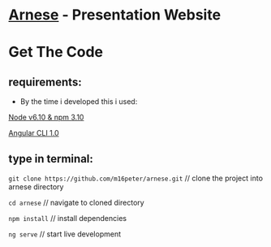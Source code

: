 # <a href="http://arnese.sk/">Arnese</a> - Presentation Website

# Get The Code

## requirements:
- By the time i developed this i used:

<a href="https://nodejs.org/en/">Node v6.10 & npm 3.10</a>

<a href="https://github.com/angular/angular-cli">Angular CLI 1.0</a>

## type in terminal:

`git clone https://github.com/m16peter/arnese.git` // clone the project into arnese directory

`cd arnese` // navigate to cloned directory

`npm install` // install dependencies

`ng serve` // start live development

